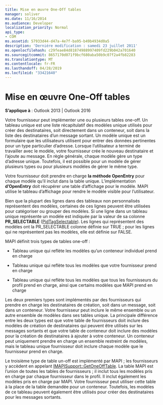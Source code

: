 ```yaml
---
title: Mise en œuvre One-Off tables
manager: soliver
ms.date: 11/16/2014
ms.audience: Developer
localization_priority: Normal
api_type:
- COM
ms.assetid: 57933d44-d47a-4e7f-ba95-b49b4934d0a5
description: 'Derniére modification : samedi 23 juillet 2011'
ms.openlocfilehash: c29feae84d81874988997409fd229b042a701640
ms.sourcegitcommit: 8657170d071f9bcf680aba50b9c07f2a4fb82283
ms.translationtype: MT
ms.contentlocale: fr-FR
ms.lasthandoff: 04/28/2019
ms.locfileid: "33421640"
---
```

# <a name="implementing-one-off-tables"></a>Mise en œuvre One-Off tables

**S’applique à** : Outlook 2013 | Outlook 2016 
  
Votre fournisseur peut implémenter une ou plusieurs tables one-off. Un tableau unique est une liste récapitulatif des modèles unique utilisés pour créer des destinataires, soit directement dans un conteneur, soit dans la liste des destinataires d’un message sortant. Un modèle unique est un formulaire que les utilisateurs utilisent pour entrer des données pertinentes pour un type particulier d’adresse. Lorsque l’utilisateur a terminé de travailler avec le modèle, votre fournisseur crée le nouveau destinataire et l’ajoute au message. En règle générale, chaque modèle gère un type d’adresse unique. Toutefois, il est possible pour un modèle de gérer plusieurs types ou pour plusieurs modèles de gérer le même type. 
  
Votre fournisseur doit prendre en charge **la méthode OpenEntry** pour chaque modèle qu’il inclut dans la table unique. L’implémentation **d’OpenEntry** doit récupérer une table d’affichage pour le modèle. MAPI utilise le tableau d’affichage pour rendre le modèle visible pour l’utilisateur. 
  
Bien que la plupart des lignes dans des tableaux non personnalisés représentent des modèles, certaines de ces lignes peuvent être utilisées pour catégoriser ou grouper des modèles. Si une ligne dans un tableau unique représente un modèle est indiquée par la valeur de sa colonne **PR_SELECTABLE** ([PidTagSelectable](pidtagselectable-canonical-property.md)). Les lignes qui représentent des modèles ont la PR_SELECTABLE colonne définie sur TRUE ; pour les lignes qui ne représentent pas les modèles, elle est définie sur FALSE.
  
MAPI définit trois types de tables one-off :
  
- Tableau unique qui reflète les modèles qu’un conteneur individuel prend en charge
    
- Tableau unique qui reflète tous les modèles que votre fournisseur prend en charge 
    
- Tableau unique qui reflète tous les modèles que tous les fournisseurs du profil prend en charge, ainsi que certains modèles que MAPI prend en charge
    
Les deux premiers types sont implémentés par des fournisseurs qui prendre en charge les destinataires de création, soit dans un message, soit dans un conteneur. Votre fournisseur peut inclure le même ensemble ou un autre ensemble de modèles dans ses tables unique. La principale différence entre les deux types est que votre table de fournisseurs doit inclure des modèles de création de destinataires qui peuvent être utilisés sur les messages sortants et que votre table de conteneur doit inclure des modèles pour la création de destinataires à ajouter à votre conteneur. Un conteneur peut uniquement prendre en charge un ensemble restreint de modèles, mais le tableau unique fournisseur doit inclure chaque modèle que le fournisseur prend en charge.
  
Le troisième type de table un-off est implémenté par MAPI ; les fournisseurs y accèdent en appelant [IMAPISupport::GetOneOffTable](imapisupport-getoneofftable.md). La table MAPI est l’union de toutes les tables de fournisseurs ; il inclut tous les modèles pris en charge par chaque fournisseur dans le profil. Il inclut également les modèles pris en charge par MAPI. Votre fournisseur peut utiliser cette table à la place de la table demandée pour un conteneur. Toutefois, les modèles de ce tableau peuvent également être utilisés pour créer des destinataires pour les messages sortants.
  

